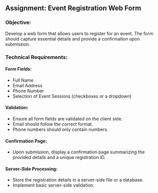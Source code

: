 ## Assignment: Event Registration Web Form

### Objective:

Develop a web form that allows users to register for an event. The form should capture
essential details and provide a confirmation upon submission.

### Technical Requirements:

#### Form Fields:

* Full Name
* Email Address
* Phone Number
* Selection of Event Sessions (checkboxes or a dropdown)

#### Validation:

* Ensure all form fields are validated on the client side.
* Email should follow the correct format.
* Phone numbers should only contain numbers.

#### Confirmation Page:

* Upon submission, display a confirmation page summarizing the provided
details and a unique registration ID.

#### Server-Side Processing:

* Store the registration details in a server-side file or a database.
* Implement basic server-side validation.

